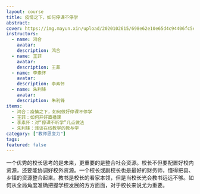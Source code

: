 ```yaml
---
layout: course
title: 疫情之下，如何停课不停学
abstract: 
cover: https://img.mayun.xin/upload/2020102615/698e62e10e65d4c94406fc5e6bccf28b.jpg
instructors:
  - name: 鸿合
    avatar: 
    description: 鸿合
  - name: 王菲
    avatar: 
    description: 王菲
  - name: 李素怀
    avatar: 
    description: 李素怀
  - name: 朱利锋
    avatar: 
    description: 朱利锋
items: 
  - 鸿合：疫情之下，如何做好停课不停学
  - 王菲：如何开好直播课
  - 李素怀：对“停课不听学”几点做法
  - 朱利锋：浅谈在线教学的教与学
category: ["教师思变力"]
tags:
featured: false
---
```


一个优秀的校长思考的是未来，更重要的是整合社会资源。校长不但要配置好校内资源，还要能协调好校外资源。一个校长或副校长也是最好的财务师，懂得把县、乡镇的资源整合起来。教书是校长的看家本领，但是当校长光会教书远远不够。如何从全局角度准确把握学校发展的方方面面，对于校长来说尤为重要。